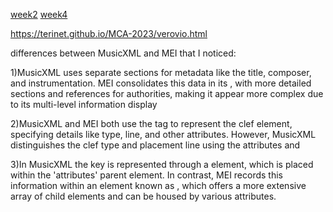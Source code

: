 [week2](week2.md)
[week4](week4.md)

https://terinet.github.io/MCA-2023/verovio.html

differences between MusicXML and MEI that I noticed:

1)MusicXML uses separate sections for metadata like the title, composer, and instrumentation. MEI consolidates this data in its <meiHead>, with more detailed sections and references for authorities, making it appear more complex due to its multi-level information display

2)MusicXML and MEI both use the <clef> tag to represent the clef element, specifying details like type, line, and other attributes. However, MusicXML distinguishes the clef type and placement line using the attributes <sign> and <line>

3)In MusicXML the key is represented through a <key> element, which is placed within the 'attributes' parent element. In contrast, MEI records this information within an element known as <keySig>, which offers a more extensive array of child elements and can be housed by various attributes. 
